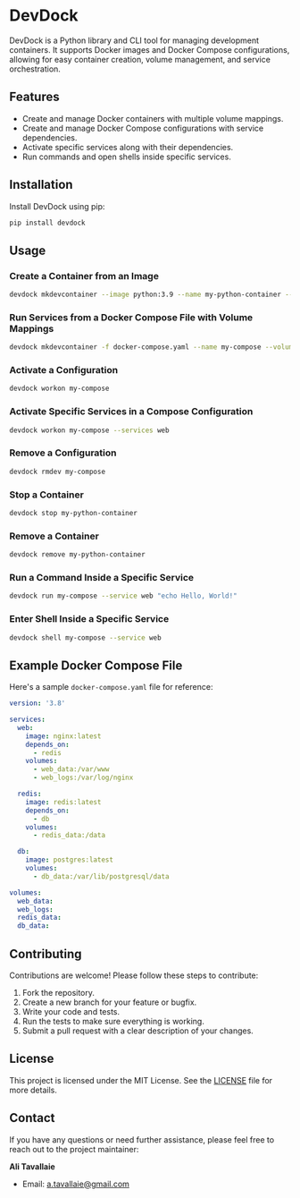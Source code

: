# DevDock

DevDock is a Python library and CLI tool for managing development containers. It supports Docker images and Docker Compose configurations, allowing for easy container creation, volume management, and service orchestration.

## Features
- Create and manage Docker containers with multiple volume mappings.
- Create and manage Docker Compose configurations with service dependencies.
- Activate specific services along with their dependencies.
- Run commands and open shells inside specific services.

## Installation

Install DevDock using pip:

```bash
pip install devdock
```

## Usage

### Create a Container from an Image

```bash
devdock mkdevcontainer --image python:3.9 --name my-python-container --volumes /host/path1:/container/path1,/host/path2:/container/path2
```

### Run Services from a Docker Compose File with Volume Mappings

```bash
devdock mkdevcontainer -f docker-compose.yaml --name my-compose --volume-mappings web:/host/path1:/var/www,web:/host/path2:/var/log/nginx,redis:/host/redis1:/data,db:/host/db1:/var/lib/postgresql/data
```

### Activate a Configuration

```bash
devdock workon my-compose
```

### Activate Specific Services in a Compose Configuration

```bash
devdock workon my-compose --services web
```

### Remove a Configuration

```bash
devdock rmdev my-compose
```

### Stop a Container

```bash
devdock stop my-python-container
```

### Remove a Container

```bash
devdock remove my-python-container
```

### Run a Command Inside a Specific Service

```bash
devdock run my-compose --service web "echo Hello, World!"
```

### Enter Shell Inside a Specific Service

```bash
devdock shell my-compose --service web
```

## Example Docker Compose File

Here's a sample `docker-compose.yaml` file for reference:

```yaml
version: '3.8'

services:
  web:
    image: nginx:latest
    depends_on:
      - redis
    volumes:
      - web_data:/var/www
      - web_logs:/var/log/nginx

  redis:
    image: redis:latest
    depends_on:
      - db
    volumes:
      - redis_data:/data

  db:
    image: postgres:latest
    volumes:
      - db_data:/var/lib/postgresql/data

volumes:
  web_data:
  web_logs:
  redis_data:
  db_data:
```

## Contributing

Contributions are welcome! Please follow these steps to contribute:

1. Fork the repository.
2. Create a new branch for your feature or bugfix.
3. Write your code and tests.
4. Run the tests to make sure everything is working.
5. Submit a pull request with a clear description of your changes.

## License

This project is licensed under the MIT License. See the [LICENSE](LICENSE) file for more details.

## Contact

If you have any questions or need further assistance, please feel free to reach out to the project maintainer:

**Ali Tavallaie**
- Email: a.tavallaie@gmail.com
